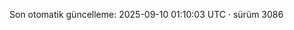 <!-- AUTO-UPDATED:START -->
Son otomatik güncelleme: 2025-09-10 01:10:03 UTC · sürüm 3086
<!-- AUTO-UPDATED:END -->

